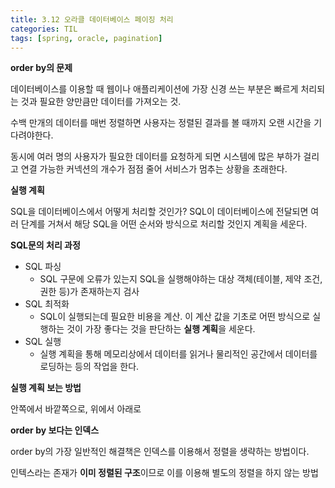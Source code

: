 ```yaml
---
title: 3.12 오라클 데이터베이스 페이징 처리
categories: TIL
tags: [spring, oracle, pagination]
---
```






**order by의 문제**

데이터베이스를 이용할 때 웹이나 애플리케이션에 가장 신경 쓰는 부분은 빠르게 처리되는 것과 필요한 양만큼만 데이터를 가져오는 것.

수백 만개의 데이터를 매번 정렬하면 사용자는 정렬된 결과를 볼 때까지 오랜 시간을 기다려야한다.

 동시에 여러 명의 사용자가 필요한 데이터를 요청하게 되면 시스템에 많은 부하가 걸리고 연결 가능한 커넥션의 개수가 점점 줄어 서비스가 멈추는 상황을 초래한다.



**실행 계획**

SQL을 데이터베이스에서 어떻게 처리할 것인가? SQL이 데이터베이스에 전달되면 여러 단계를 거쳐서 해당 SQL을 어떤 순서와 방식으로 처리할 것인지 계획을 세운다.

**SQL문의 처리 과정**

* SQL 파싱
  * SQL 구문에 오류가 있는지 SQL을 실행해야하는 대상 객체(테이블, 제약 조건, 권한 등)가 존재하는지 검사
* SQL 최적화
  * SQL이 실행되는데 필요한 비용을 계산. 이 계산 값을 기초로 어떤 방식으로 실행하는 것이 가장 좋다는 것을 판단하는 **실행 계획**을 세운다.
* SQL 실행
  * 실행 계획을 통해 메모리상에서 데이터를 읽거나 물리적인 공간에서 데이터를 로딩하는 등의 작업을 한다.



**실행 계획 보는 방법**

안쪽에서 바깥쪽으로, 위에서 아래로



**order by 보다는 인덱스**

order by의 가장 일반적인 해결책은 인덱스를 이용해서 정렬을 생략하는 방법이다.

인텍스라는 존재가 **이미 정렬된 구조**이므로 이를 이용해 별도의 정렬을 하지 않는 방법

